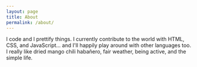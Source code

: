 ```yaml
---
layout: page
title: About
permalink: /about/
---
```


I code and I prettify things.  I currently contribute to the world with HTML, CSS, and JavaScript... and I'll happily play around with other languages too.  I really like dried mango chili haba&#241;ero, fair weather, being active, and the simple life.